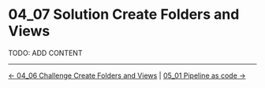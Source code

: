 # 04_07 Solution Create Folders and Views
TODO: ADD CONTENT


<!-- FooterStart -->
---
[← 04_06 Challenge Create Folders and Views](../04_06_challenge_create_folders_views/README.md) | [05_01 Pipeline as code →](../../ch5_conclusion/05_01_pipeline_as_code/README.md)
<!-- FooterEnd -->

